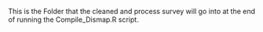 This is the Folder that the cleaned and process survey will go into at the end of running the Compile_Dismap.R script. 